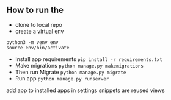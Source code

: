 
## How to run the 
- clone to local repo
- create a virtual env 

 ```
 python3 -m venv env 
 source env/bin/activate

 ```

- Install app requirements `pip install -r requirements.txt`
- Make migrations `python manage.py makemigrations`
- Then run Migrate `python manage.py migrate`
- Run app `python manage.py runserver`



add app to installed apps in settings
snippets are reused views